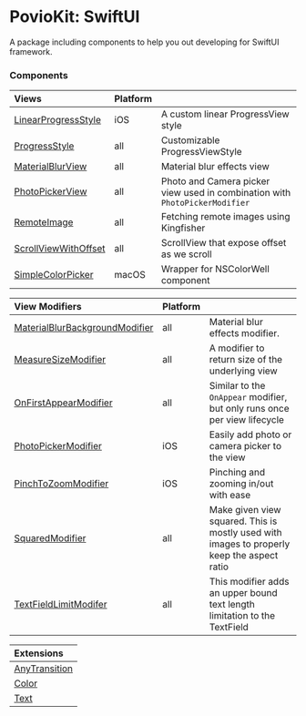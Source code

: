 # PovioKit: SwiftUI

A package including components to help you out developing for SwiftUI framework.

### Components

| Views | Platform | |
| :--- | :--- | :--- |
| [LinearProgressStyle](/Sources/UI/SwiftUI/Views/LinearProgressStyle/LinearProgressStyle.swift) | iOS | A custom linear ProgressView style |
| [ProgressStyle](/Sources/UI/SwiftUI/Views/ProgressStyle/ProgressStyle.swift) | all | Customizable ProgressViewStyle |
| [MaterialBlurView](/Sources/UI/SwiftUI/Views/MaterialBlurView/MaterialBlurView.swift) | all | Material blur effects view |
| [PhotoPickerView](/Sources/UI/SwiftUI/Views/PhotoPickerView/PhotoPickerView.swift) | all | Photo and Camera picker view used in combination with `PhotoPickerModifier` |
| [RemoteImage](/Sources/UI/SwiftUI/Views/RemoteImage/RemoteImage.swift) | all | Fetching remote images using Kingfisher |
| [ScrollViewWithOffset](/Sources/UI/SwiftUI/Views/ScrollViewWithOffset/ScrollViewWithOffset.swift) | all | ScrollView that expose offset as we scroll |
| [SimpleColorPicker](/Sources/UI/SwiftUI/Views/SimpleColorPicker/SimpleColorPicker.swift) | macOS | Wrapper for NSColorWell component |

| View Modifiers | Platform | |
| :--- | :--- | :--- |
| [MaterialBlurBackgroundModifier](/Sources/UI/SwiftUI/View%20Modifiers/MaterialBlurBackgroundModifier.swift) | all | Material blur effects modifier. |
| [MeasureSizeModifier](/Sources/UI/SwiftUI/View%20Modifiers/MeasureSizeModifier.swift) | all | A modifier to return size of the underlying view |
| [OnFirstAppearModifier](/Sources/UI/SwiftUI/View%20Modifiers/OnFirstAppearModifier.swift) | all | Similar to the `OnAppear` modifier, but only runs once per view lifecycle |
| [PhotoPickerModifier](/Sources/UI/SwiftUI/View%20Modifiers/PhotoPickerModifier.swift) | iOS | Easily add photo or camera picker to the view |
| [PinchToZoomModifier](/Sources/UI/SwiftUI/View%20Modifiers/PinchToZoomModifier.swift) | iOS | Pinching and zooming in/out with ease |
| [SquaredModifier](/Sources/UI/SwiftUI/View%20Modifiers/SquaredModifier.swift) | all | Make given view squared. This is mostly used with images to properly keep the aspect ratio |
| [TextFieldLimitModifer](/Sources/UI/SwiftUI/View%20Modifiers/TextFieldLimitModifer.swift) | all | This modifier adds an upper bound text length limitation to the TextField |

| Extensions |
| :--- |
| [AnyTransition](/Sources/UI/SwiftUI/Extensions/AnyTransition+PovioKit.swift) |
| [Color](/Sources/UI/SwiftUI/Extensions/Color+PovioKit.swift) |
| [Text](/Sources/UI/SwiftUI/Extensions/Text+PovioKit.swift) |
